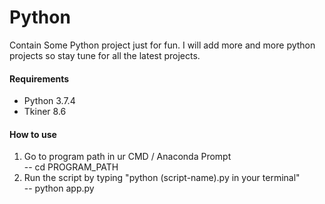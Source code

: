 # Python
Contain Some Python project just for fun. I will add more and more python projects so stay tune for all the latest projects. 

#### Requirements
- Python 3.7.4
- Tkiner 8.6

#### How to use
1. Go to program path in ur CMD / Anaconda Prompt <br>
-- cd PROGRAM_PATH
2. Run the script by typing "python (script-name).py in your terminal"<br>
-- python app.py

